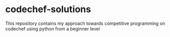 # codechef-solutions
This repository contains my approach towards competitive programming on codechef using python from a beginner level
